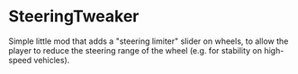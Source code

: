 # SteeringTweaker
Simple little mod that adds a "steering limiter" slider on wheels, to allow the player to reduce the steering range of the wheel (e.g. for stability on high-speed vehicles).

